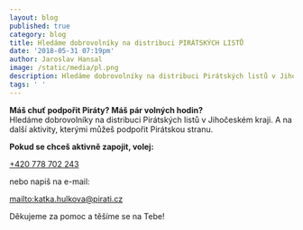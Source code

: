 ```yaml
---
layout: blog
published: true
category: blog
title: Hledáme dobrovolníky na distribuci PIRÁTSKÝCH LISTŮ
date: '2018-05-31 07:19pm'
author: Jaroslav Hansal
image: /static/media/pl.png
description: Hledáme dobrovolníky na distribuci Pirátských listů v Jihočeském kraji.
tags: ' '
---
```

**Máš chuť podpořit Piráty? Máš pár volných hodin?**\
Hledáme dobrovolníky na distribuci Pirátských listů v Jihočeském kraji. A na další aktivity, kterými můžeš podpořit Pirátskou stranu.

**Pokud se chceš aktivně zapojit, volej:**

[+420 778 702 243](tel:+420778702243)

nebo napiš na e-mail: 

<mailto:katka.hulkova@pirati.cz>

Děkujeme za pomoc a těšíme se na Tebe!
